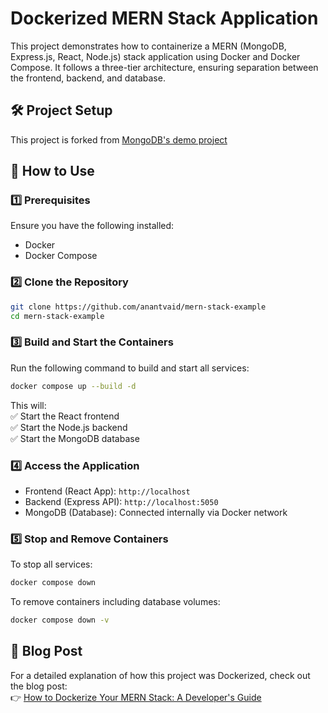 # Dockerized MERN Stack Application

This project demonstrates how to containerize a MERN (MongoDB, Express.js, React, Node.js) stack application using Docker and Docker Compose. It follows a three-tier architecture, ensuring separation between the frontend, backend, and database.

## 🛠 Project Setup

This project is forked from [MongoDB's demo project](https://github.com/mongodb-developer/mern-stack-example)

## 🚀 How to Use
### 1️⃣ Prerequisites

Ensure you have the following installed:

- Docker
- Docker Compose

### 2️⃣ Clone the Repository

```bash
git clone https://github.com/anantvaid/mern-stack-example
cd mern-stack-example
```

### 3️⃣ Build and Start the Containers

Run the following command to build and start all services:

```bash
docker compose up --build -d
```

This will:<br/>
✅ Start the React frontend <br/>
✅ Start the Node.js backend <br/>
✅ Start the MongoDB database

### 4️⃣ Access the Application

- Frontend (React App): `http://localhost`
- Backend (Express API): `http://localhost:5050`
- MongoDB (Database): Connected internally via Docker network

### 5️⃣ Stop and Remove Containers

To stop all services:

```bash
docker compose down
```

To remove containers including database volumes:

```bash
docker compose down -v
```

## 📖 Blog Post

For a detailed explanation of how this project was Dockerized, check out the blog post:<br/>
👉 [How to Dockerize Your MERN Stack: A Developer's Guide](https://techtalkswithanant.hashnode.dev/how-to-dockerize-your-mern-stack-a-developers-guide)
